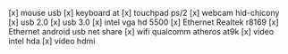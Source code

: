 [x] mouse usb
[x] keyboard at
[x] touchpad ps/2
[x] webcam hid-chicony
[x] usb 2.0
[x] usb 3.0
[x] intel vga hd 5500
[x] Ethernet Realtek r8169
[x] Ethernet android usb net share
[x] wifi qualcomm atheros at9k
[x] video intel hda
[x] video hdmi
